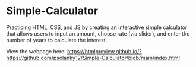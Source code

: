 # Simple-Calculator

Practicing HTML, CSS, and JS by creating an interactive simple calculator that allows users to input an amount, choose rate (via slider), and enter the number of years to calculate the interest. 

View the webpage here: https://htmlpreview.github.io/?https://github.com/psolanky12/Simple-Calculator/blob/main/index.html
